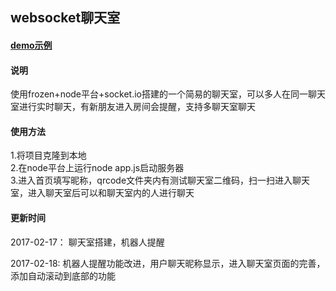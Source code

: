 ## websocket聊天室

#### [demo示例](http://htmlpreview.github.io/?https://github.com/ljuyi/websocket-/blob/master/chat.html)

#### 说明
使用frozen+node平台+socket.io搭建的一个简易的聊天室，可以多人在同一聊天室进行实时聊天，有新朋友进入房间会提醒，支持多聊天室聊天

#### 使用方法
1.将项目克隆到本地 <br/>
2.在node平台上运行node app.js启动服务器 <br/>
3.进入首页填写昵称，qrcode文件夹内有测试聊天室二维码，扫一扫进入聊天室，进入聊天室后可以和聊天室内的人进行聊天 <br/>

#### 更新时间
2017-02-17：
聊天室搭建，机器人提醒 <br/>

2017-02-18:
机器人提醒功能改进，用户聊天昵称显示，进入聊天室页面的完善，添加自动滚动到底部的功能 <br/>


